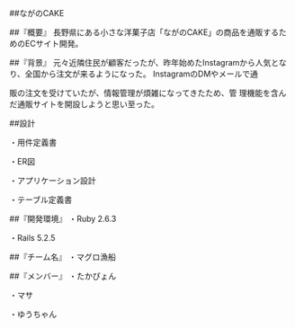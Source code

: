 ##ながのCAKE

##『概要』
長野県にある小さな洋菓子店「ながのCAKE」の商品を通販するためのECサイト開発。

##『背景』
元々近隣住民が顧客だったが、昨年始めたInstagramから人気となり、全国から注文が来るようになった。 InstagramのDMやメールで通

販の注文を受けていたが、情報管理が煩雑になってきたため、管 理機能を含んだ通販サイトを開設しようと思い至った。

##設計

・用件定義書

・ER図

・アプリケーション設計

・テーブル定義書

##『開発環境』
・Ruby 2.6.3

・Rails 5.2.5

##『チーム名』
・マグロ漁船

##『メンバー』
・たかぴょん

・マサ

・ゆうちゃん